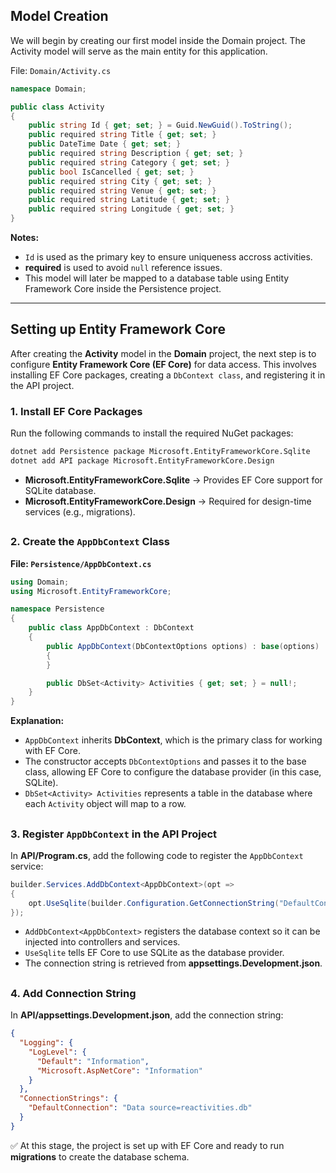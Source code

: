## Model Creation
We will begin by creating our first model inside the Domain project.
The Activity model will serve as the main entity for this application.

File: `Domain/Activity.cs`
```csharp
namespace Domain;

public class Activity
{
    public string Id { get; set; } = Guid.NewGuid().ToString();
    public required string Title { get; set; }
    public DateTime Date { get; set; }
    public required string Description { get; set; }
    public required string Category { get; set; }
    public bool IsCancelled { get; set; }
    public required string City { get; set; }
    public required string Venue { get; set; }
    public required string Latitude { get; set; }
    public required string Longitude { get; set; }
}
```
**Notes:**<br/>
- `Id` is used as the primary key to ensure uniqueness accross activities.<br/>
- **required** is used to avoid `null` reference issues.<br/>
- This model will later be mapped to a database table using Entity Framework Core inside the        Persistence project.

___
## Setting up Entity Framework Core
After creating the **Activity** model in the **Domain** project, the next step is to configure **Entity Framework Core (EF Core)** for data access. This involves installing EF Core packages, creating a `DbContext class`, and registering it in the API project.

### 1. Install EF Core Packages
Run the following commands to install the required NuGet packages:
```bash
dotnet add Persistence package Microsoft.EntityFrameworkCore.Sqlite
dotnet add API package Microsoft.EntityFrameworkCore.Design
```
- **Microsoft.EntityFrameworkCore.Sqlite** → Provides EF Core support for SQLite database.
- **Microsoft.EntityFrameworkCore.Design** → Required for design-time services (e.g., migrations).
##
### 2. Create the `AppDbContext` Class
**File: `Persistence/AppDbContext.cs`**
```csharp
using Domain;
using Microsoft.EntityFrameworkCore;

namespace Persistence
{
    public class AppDbContext : DbContext
    {
        public AppDbContext(DbContextOptions options) : base(options)
        {
        }

        public DbSet<Activity> Activities { get; set; } = null!;
    }
}
```
**Explanation:**<br/>
- `AppDbContext` inherits **DbContext**, which is the primary class for working with EF Core.<br/>
- The constructor accepts `DbContextOptions` and passes it to the base class, allowing EF Core to configure the database provider (in this case, SQLite).<br/>
- `DbSet<Activity> Activities` represents a table in the database where each `Activity` object will map to a row.
##
### 3. Register `AppDbContext` in the API Project
In **API/Program.cs**, add the following code to register the `AppDbContext` service:
```csharp
builder.Services.AddDbContext<AppDbContext>(opt =>
{
    opt.UseSqlite(builder.Configuration.GetConnectionString("DefaultConnection"));
});
```
- `AddDbContext<AppDbContext>` registers the database context so it can be injected into controllers and services.<br/>
- `UseSqlite` tells EF Core to use SQLite as the database provider.<br/>
- The connection string is retrieved from **appsettings.Development.json**.
##
### 4. Add Connection String
In **API/appsettings.Development.json**, add the connection string:
```json
{
  "Logging": {
    "LogLevel": {
      "Default": "Information",
      "Microsoft.AspNetCore": "Information"
    }
  },
  "ConnectionStrings": {
    "DefaultConnection": "Data source=reactivities.db"
  }
}
```

:white_check_mark: At this stage, the project is set up with EF Core and ready to run **migrations** to create the database schema.
